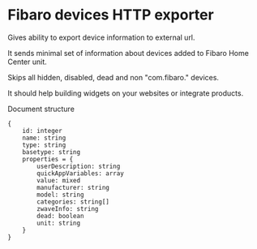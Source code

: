 # Fibaro devices HTTP exporter

Gives ability to export device information to external url.

It sends minimal set of information about devices added to Fibaro Home Center unit.

Skips all hidden, disabled, dead and non "com.fibaro." devices.

It should help building widgets on your websites or integrate products.

Document structure

```
{
    id: integer
    name: string
    type: string
    basetype: string
    properties = {
        userDescription: string
        quickAppVariables: array
        value: mixed
        manufacturer: string
        model: string
        categories: string[]
        zwaveInfo: string
        dead: boolean
        unit: string
    }
}
```

